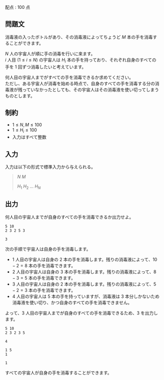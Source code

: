 配点 : $100$ 点

## 問題文

消毒液の入ったボトルがあり、その消毒液によってちょうど $M$ 本の手を消毒することができます。

$N$ 人の宇宙人が順に手の消毒を行いに来ます。<br>
$i$ 人目 ($1\leq i\leq N$) の宇宙人は $H_i$ 本の手を持っており、それぞれ自身のすべての手を $1$ 回ずつ消毒したいと考えています。

何人目の宇宙人までがすべての手を消毒できるか求めてください。<br>
ただし、ある宇宙人が消毒を始める時点で、自身のすべての手を消毒する分の消毒液が残っていなかったとしても、その宇宙人はその消毒液を使い切ってしまうものとします。

## 制約

- $1\leq N,M\leq 100$
- $1\leq H_i\leq 100$
- 入力はすべて整数

## 入力

入力は以下の形式で標準入力から与えられる。

> $N$ $M$
> 
> $H_1$ $H_2$ $\ldots$ $H_N$

## 出力

何人目の宇宙人までが自身のすべての手を消毒できるか出力せよ。

```input1
5 10
2 3 2 5 3
```

```output1
3
```

次の手順で宇宙人は自身の手を消毒します。

- $1$ 人目の宇宙人は自身の $2$ 本の手を消毒します。残りの消毒液によって、$10-2=8$ 本の手を消毒できます。
- $2$ 人目の宇宙人は自身の $3$ 本の手を消毒します。残りの消毒液によって、$8-3=5$ 本の手を消毒できます。
- $3$ 人目の宇宙人は自身の $2$ 本の手を消毒します。残りの消毒液によって、$5-2=3$ 本の手を消毒できます。
- $4$ 人目の宇宙人は $5$ 本の手を持っていますが、消毒液は $3$ 本分しかないため消毒液を使い切り、かつ自身のすべての手を消毒できません。

よって、$3$ 人目の宇宙人までが自身のすべての手を消毒できるため、$3$ を出力します。

```input2
5 10
2 3 2 3 5
```

```output2
4
```

```input3
1 5
1
```

```output3
1
```

すべての宇宙人が自身の手を消毒することができます。